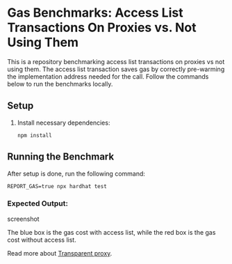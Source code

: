 # Gas Benchmarks: Access List Transactions On Proxies vs. Not Using Them

This is a repository benchmarking access list transactions on proxies vs not using them. The access list transaction saves gas by correctly pre-warming the implementation address needed for the call. Follow the commands below to run the benchmarks locally.

## Setup
    
 1. Install necessary dependencies:

    ```shell
    npm install
    ```
## Running the Benchmark

After setup is done, run the following command:

```shell
REPORT_GAS=true npx hardhat test
```
### Expected Output:
screenshot



The blue box is the gas cost with access list, while the red box is the gas cost without access list.

Read more about [Transparent proxy](https://docs.openzeppelin.com/contracts/4.x/api/proxy#TransparentUpgradeableProxy).
